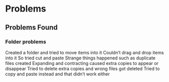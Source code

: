 # Problems
## Problems Found

### Folder problems
Created a folder and tried to move items into it
Couldn’t drag and drop items into it
So tried cut and paste
Strange things happened such as duplicate files created
Expanding and contracting caused extra copies to appear or disappear
Tried to delete extra copies and wrong files got deleted
Tried to copy and paste instead and that didn’t work either
